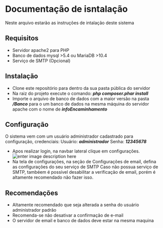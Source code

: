 # Documentação de isntalação

Neste arquivo estarão as instruções de intalação deste sistema

## Requisitos

- Servidor apache2 para PHP
- Banco de dados mysql >5.4 ou MariaDB >10.4
- Serviço de SMTP (Opcional)

## Instalação

- Clone este repositório para dentro da sua pasta pública do servidor
- Na raiz do projeto execute o comando: ***php composer.phar install***
- Importe o arquivo de banco de dados com a maior versão na pasta ***/Banco*** para o um banco de dados na mesma máquina do servidor apache com o nome de ***infoEncaminhamento***

## Configuração
O sistema vem com um usuário administrador cadastrado para configuração, credenciais:
Usuário: ***administrador***
Senha: ***12345678***

- Apos realizar login, na navbar lateral clique em configurações.![enter image description here](https://tcc.markeyvip.com/imagens/tcc/menu.PNG)
- Na tela de configurações, na seção de Configurações de email, defina as configurações do seu serviço de SMTP
Caso não possua serviço de SMTP, tambéem é possível desabilitar a verificação de email, porém é altamente recomendado não fazer isso.

## Recomendações

- Altamente recomendado que seja alterada a senha do usuário administrador padrão
- Recomenda-se não desativar a confirmação de e-mail
- O servidor de email e banco de dados deve estar na mesma maquina
